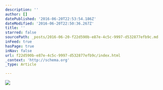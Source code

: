 ```yaml
---
description: ''
author: []
datePublished: '2016-06-20T22:53:54.186Z'
dateModified: '2016-06-20T22:50:36.267Z'
title: ''
starred: false
sourcePath: _posts/2016-06-20-f22d590b-e87e-4c5c-9997-d532877efb9c.md
inFeed: true
hasPage: true
inNav: false
url: f22d590b-e87e-4c5c-9997-d532877efb9c/index.html
_context: 'http://schema.org'
_type: Article

---
```

![](https://the-grid-user-content.s3-us-west-2.amazonaws.com/8c946140-4728-4320-8b5e-cc931abb68ef.jpg)
